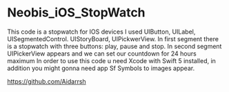 # Neobis_iOS_StopWatch

This code is a stopwatch for IOS devices
I used UIButton, UILabel, UISegmentedControl. UIStoryBoard, UIPickwerView.
In first segment there is a stopwatch with three buttons: play, pause and stop. In second segment UIPickerView appears and we can set our countdown for 24 hours maximum
In order to use this code u need Xcode with Swift 5 installed, in addition you might gonna need app Sf Symbols to images appear.

https://github.com/Aidarrsh
